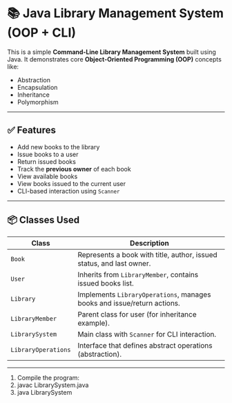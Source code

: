 # 📚 Java Library Management System (OOP + CLI)

This is a simple **Command-Line Library Management System** built using Java. It demonstrates core **Object-Oriented Programming (OOP)** concepts like:

- Abstraction
- Encapsulation
- Inheritance
- Polymorphism

---

## ✅ Features

- Add new books to the library
- Issue books to a user
- Return issued books
- Track the **previous owner** of each book
- View available books
- View books issued to the current user
- CLI-based interaction using `Scanner`

---

## 📦 Classes Used

| Class            | Description |
|------------------|-------------|
| `Book`           | Represents a book with title, author, issued status, and last owner. |
| `User`           | Inherits from `LibraryMember`, contains issued books list. |
| `Library`        | Implements `LibraryOperations`, manages books and issue/return actions. |
| `LibraryMember`  | Parent class for user (for inheritance example). |
| `LibrarySystem`  | Main class with `Scanner` for CLI interaction. |
| `LibraryOperations` | Interface that defines abstract operations (abstraction). |

---

1. Compile the program:
2. javac LibrarySystem.java
3. java LibrarySystem

